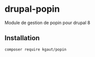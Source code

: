 # drupal-popin
Module de gestion de popin pour drupal 8

## Installation

```
composer require kgaut/popin
```
